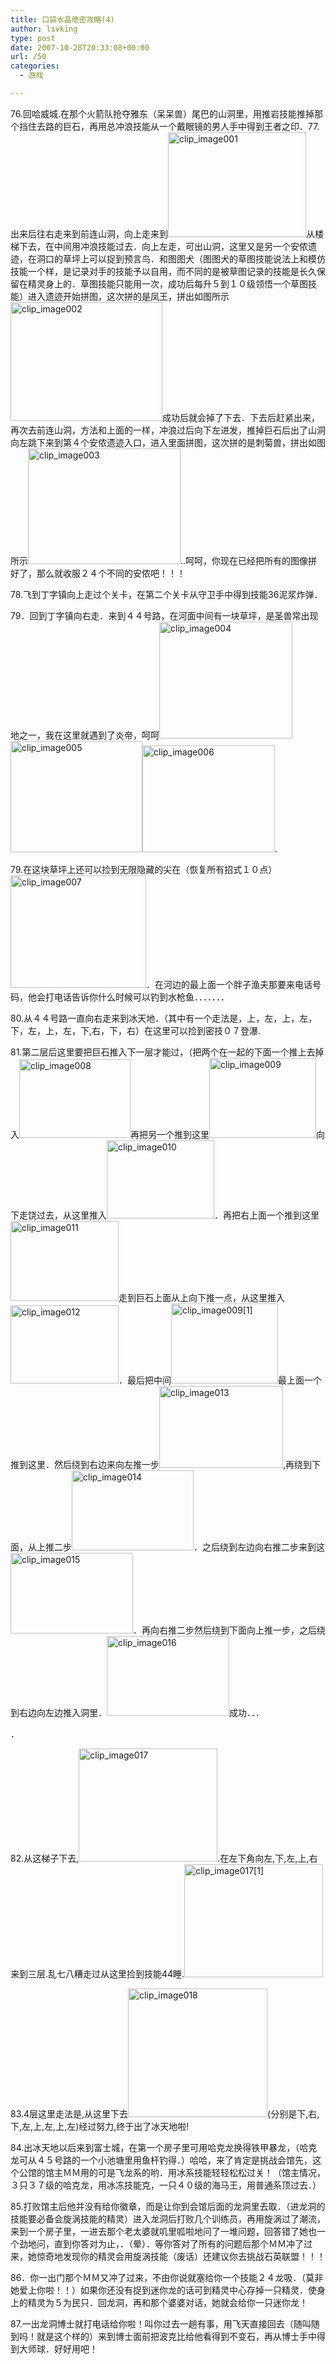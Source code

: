 ```yaml
---
title: 口袋水晶绝密攻略(4)
author: lsvking
type: post
date: 2007-10-28T20:33:08+00:00
url: /50
categories:
  - 游戏

---
```

76.回哈威城.在那个火箭队抢夺雅东（呆呆兽）尾巴的山洞里，用推岩技能推掉那个挡住去路的巨石，再用总冲浪技能从一个戴眼镜的男人手中得到王者之印．77.出来后往右走来到前连山洞，向上走来到[<img title="clip_image001" style="border-right: 0px; border-top: 0px; display: inline; border-left: 0px; border-bottom: 0px" height="168" alt="clip_image001" src="http://lsvking.github.iot/wp-content/uploads/2009/07/clip_image001_thumb3.jpg" width="221" border="0" />][1]从楼梯下去，在中间用冲浪技能过去．向上左走，可出山洞，这里又是另一个安侬遗迹，在洞口的草坪上可以捉到预言鸟．和图图犬（图图犬的草图技能说法上和模仿技能一个样，是记录对手的技能予以自用，而不同的是被草图记录的技能是长久保留在精灵身上的．草图技能只能用一次，成功后每升５到１０级领悟一个草图技能）进入遗迹开始拼图，这次拼的是凤王，拼出如图所示[<img title="clip_image002" style="border-right: 0px; border-top: 0px; display: inline; border-left: 0px; border-bottom: 0px" height="190" alt="clip_image002" src="http://lsvking.github.iot/wp-content/uploads/2009/07/clip_image002_thumb3.jpg" width="243" border="0" />][2]成功后就会掉了下去．下去后赶紧出来，再次去前连山洞，方法和上面的一样，冲浪过后向下左进发，推掉巨石后出了山洞向左跳下来到第４个安侬遗迹入口，进入里面拼图，这次拼的是刺菊兽，拼出如图所示[<img title="clip_image003" style="border-right: 0px; border-top: 0px; display: inline; border-left: 0px; border-bottom: 0px" height="185" alt="clip_image003" src="http://lsvking.github.iot/wp-content/uploads/2009/07/clip_image003_thumb3.jpg" width="244" border="0" />][3]..呵呵，你现在已经把所有的图像拼好了，那么就收服２４个不同的安侬吧！！！

78.飞到丁字镇向上走过个关卡，在第二个关卡从守卫手中得到技能36泥浆炸弹．

79．回到丁字镇向右走．来到４４号路，在河面中间有一块草坪，是圣兽常出现地之一，我在这里就遇到了炎帝，呵呵[<img title="clip_image004" style="border-right: 0px; border-top: 0px; display: inline; border-left: 0px; border-bottom: 0px" height="187" alt="clip_image004" src="http://lsvking.github.iot/wp-content/uploads/2009/07/clip_image004_thumb1.jpg" width="213" border="0" />][4][<img title="clip_image005" style="border-right: 0px; border-top: 0px; display: inline; border-left: 0px; border-bottom: 0px" height="178" alt="clip_image005" src="http://lsvking.cn/wp-content/uploads/2009/07/clip_image005_thumb1.jpg" width="211" border="0" />][5][<img title="clip_image006" style="border-right: 0px; border-top: 0px; display: inline; border-left: 0px; border-bottom: 0px" height="171" alt="clip_image006" src="http://lsvking.github.iot/wp-content/uploads/2009/07/clip_image006_thumb1.jpg" width="212" border="0" />][6].

79.在这块草坪上还可以捡到无限隐藏的尖在（恢复所有招式１０点）[<img title="clip_image007" style="border-right: 0px; border-top: 0px; display: inline; border-left: 0px; border-bottom: 0px" height="180" alt="clip_image007" src="http://lsvking.github.iot/wp-content/uploads/2009/07/clip_image007_thumb1.jpg" width="217" border="0" />][7]．在河边的最上面一个胖子渔夫那要来电话号码，他会打电话告诉你什么时候可以钓到水枪鱼．．．．．．．

80.从４４号路一直向右走来到冰天地．（其中有一个走法是，上，左，上，左，下，左，上，左，下,右，下，右）在这里可以捡到密技０７登瀑.

81.第二层后这里要把巨石推入下一层才能过，（把两个在一起的下面一个推上去掉入[<img title="clip_image008" style="border-right: 0px; border-top: 0px; display: inline; border-left: 0px; border-bottom: 0px" height="126" alt="clip_image008" src="http://lsvking.github.iot/wp-content/uploads/2009/07/clip_image008_thumb.jpg" width="178" border="0" />][8]再把另一个推到这里[<img title="clip_image009" style="border-right: 0px; border-top: 0px; display: inline; border-left: 0px; border-bottom: 0px" height="128" alt="clip_image009" src="http://lsvking.github.iot/wp-content/uploads/2009/07/clip_image009_thumb1.jpg" width="171" border="0" />][9]向下走饶过去，从这里推入[<img title="clip_image010" style="border-right: 0px; border-top: 0px; display: inline; border-left: 0px; border-bottom: 0px" height="125" alt="clip_image010" src="http://lsvking.github.iot/wp-content/uploads/2009/07/clip_image010_thumb1.jpg" width="172" border="0" />][10]．再把右上面一个推到这里[<img title="clip_image011" style="border-right: 0px; border-top: 0px; display: inline; border-left: 0px; border-bottom: 0px" height="128" alt="clip_image011" src="http://lsvking.github.iot/wp-content/uploads/2009/07/clip_image011_thumb.jpg" width="173" border="0" />][11]走到巨石上面从上向下推一点，从这里推入[<img title="clip_image012" style="border-right: 0px; border-top: 0px; display: inline; border-left: 0px; border-bottom: 0px" height="125" alt="clip_image012" src="http://lsvking.github.iot/wp-content/uploads/2009/07/clip_image012_thumb1.jpg" width="173" border="0" />][12]．最后把中间[<img title="clip_image009[1]" style="border-right: 0px; border-top: 0px; display: inline; border-left: 0px; border-bottom: 0px" height="128" alt="clip_image009[1]" src="http://lsvking.github.iot/wp-content/uploads/2009/07/clip_image0091_thumb.jpg" width="171" border="0" />][13]最上面一个推到这里．然后绕到右边来向左推一步[<img title="clip_image013" style="border-right: 0px; border-top: 0px; display: inline; border-left: 0px; border-bottom: 0px" height="131" alt="clip_image013" src="http://lsvking.github.iot/wp-content/uploads/2009/07/clip_image013_thumb.jpg" width="198" border="0" />][14],再绕到下面，从上推二步[<img title="clip_image014" style="border-right: 0px; border-top: 0px; display: inline; border-left: 0px; border-bottom: 0px" height="128" alt="clip_image014" src="http://lsvking.github.iot/wp-content/uploads/2009/07/clip_image014_thumb1.jpg" width="195" border="0" />][15]．之后绕到左边向右推二步来到这[<img title="clip_image015" style="border-right: 0px; border-top: 0px; display: inline; border-left: 0px; border-bottom: 0px" height="129" alt="clip_image015" src="http://lsvking.github.iot/wp-content/uploads/2009/07/clip_image015_thumb.jpg" width="196" border="0" />][16]．再向右推二步然后绕到下面向上推一步，之后绕到右边向左边推入洞里．[<img title="clip_image016" style="border-right: 0px; border-top: 0px; display: inline; border-left: 0px; border-bottom: 0px" height="128" alt="clip_image016" src="http://lsvking.github.iot/wp-content/uploads/2009/07/clip_image016_thumb1.jpg" width="196" border="0" />][17]成功．．．
  
．

82.从这梯子下去,[<img title="clip_image017" style="border-right: 0px; border-top: 0px; display: inline; border-left: 0px; border-bottom: 0px" height="181" alt="clip_image017" src="http://lsvking.github.iot/wp-content/uploads/2009/07/clip_image017_thumb.jpg" width="222" border="0" />][18].在左下角向左,下,左,上,右来到三层.乱七八糟走过从这里捡到技能44睡.[<img title="clip_image017[1]" style="border-right: 0px; border-top: 0px; display: inline; border-left: 0px; border-bottom: 0px" height="181" alt="clip_image017[1]" src="http://lsvking.github.iot/wp-content/uploads/2009/07/clip_image0171_thumb.jpg" width="222" border="0" />][19]

83.4层这里走法是,从这里下去[<img title="clip_image018" style="border-right: 0px; border-top: 0px; display: inline; border-left: 0px; border-bottom: 0px" height="206" alt="clip_image018" src="http://lsvking.github.iot/wp-content/uploads/2009/07/clip_image018_thumb1.jpg" width="223" border="0" />][20](分别是下,右,下,左,上,左,上,左)经过努力,终于出了冰天地啦!

84.出冰天地以后来到富士城，在第一个房子里可用哈克龙换得铁甲暴龙，（哈克龙可从４５号路的一个小池塘里用鱼杆钓得．）哈哈，来了肯定是挑战会馆先，这个公馆的馆主ＭＭ用的可是飞龙系的哟．用冰系技能轻轻松松过关！（馆主情况，３只３７级的哈克龙，用冰冻技能克，一只４０级的海马王，用普通系顶过去．）

85.打败馆主后他并没有给你徽章，而是让你到会馆后面的龙洞里去取．（进龙洞的技能要必备会旋涡技能的精灵）进入龙洞后打败几个训练员，再用旋涡过了潮流，来到一个房子里，一进去那个老太婆就叽里呱啦地问了一堆问题，回答错了她也一个劲地问，直到你答对为止，．（晕）．等你答对了所有的问题后那个ＭＭ冲了过来，她惊奇地发现你的精灵会用旋涡技能（废话）还建议你去挑战石英联盟！！！

86．你一出门那个ＭＭ又冲了过来，不由你说就塞给你一个技能２４龙吸．（莫非她爱上你啦！！）如果你还没有捉到迷你龙的话可到精灵中心存掉一只精灵．使身上的精灵为５为民只．回龙洞，再和那个婆婆对话，她就会给你一只迷你龙！

87.一出龙洞博士就打电话给你啦！叫你过去一趟有事，用飞天直接回去（随叫随到吗！就是这个样的）来到博士面前把波克比给他看得到不变石，再从博士手中得到大师球．好好用吧！

 [1]: http://lsvking.github.iot/wp-content/uploads/2009/07/clip_image0016.jpg
 [2]: http://lsvking.github.iot/wp-content/uploads/2009/07/clip_image00210.jpg
 [3]: http://lsvking.github.iot/wp-content/uploads/2009/07/clip_image0035.jpg
 [4]: http://lsvking.github.iot/wp-content/uploads/2009/07/clip_image0042.jpg
 [5]: http://lsvking.github.iot/wp-content/uploads/2009/07/clip_image0052.jpg
 [6]: http://lsvking.github.iot/wp-content/uploads/2009/07/clip_image0063.jpg
 [7]: http://lsvking.github.iot/wp-content/uploads/2009/07/clip_image0073.jpg
 [8]: http://lsvking.github.iot/wp-content/uploads/2009/07/clip_image0082.jpg
 [9]: http://lsvking.github.iot/wp-content/uploads/2009/07/clip_image0093.jpg
 [10]: http://lsvking.github.iot/wp-content/uploads/2009/07/clip_image0102.jpg
 [11]: http://lsvking.github.iot/wp-content/uploads/2009/07/clip_image0112.jpg
 [12]: http://lsvking.github.iot/wp-content/uploads/2009/07/clip_image0123.jpg
 [13]: http://lsvking.github.iot/wp-content/uploads/2009/07/clip_image00911.jpg
 [14]: http://lsvking.github.iot/wp-content/uploads/2009/07/clip_image0131.jpg
 [15]: http://lsvking.github.iot/wp-content/uploads/2009/07/clip_image0142.jpg
 [16]: http://lsvking.github.iot/wp-content/uploads/2009/07/clip_image0151.jpg
 [17]: http://lsvking.github.iot/wp-content/uploads/2009/07/clip_image0162.jpg
 [18]: http://lsvking.github.iot/wp-content/uploads/2009/07/clip_image0171.jpg
 [19]: http://lsvking.github.iot/wp-content/uploads/2009/07/clip_image01711.jpg
 [20]: http://lsvking.github.iot/wp-content/uploads/2009/07/clip_image0182.jpg
